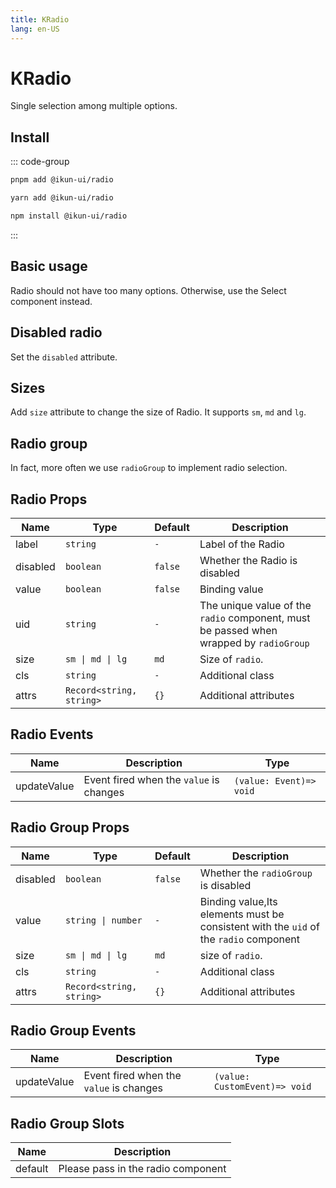 ```yaml
---
title: KRadio
lang: en-US
---
```


# KRadio

Single selection among multiple options.

## Install

::: code-group

```bash [pnpm]
pnpm add @ikun-ui/radio
```

```bash [yarn]
yarn add @ikun-ui/radio
```

```bash [npm]
npm install @ikun-ui/radio
```

:::

## Basic usage

Radio should not have too many options. Otherwise, use the Select component instead.

<demo src="radio/basic.svelte" github="Radio"></demo>

## Disabled radio

Set the `disabled` attribute.

<demo src="radio/disabled.svelte" github="Radio"></demo>

## Sizes

Add `size` attribute to change the size of Radio. It supports `sm`, `md` and `lg`.

<demo src="radio/sizes.svelte" github="Radio"></demo>

## Radio group

In fact, more often we use `radioGroup` to implement radio selection.

<demo src="radio/group.svelte" github="RadioGroup"></demo>

## Radio Props

| Name     | Type                     | Default | Description                                                                            |
| -------- | ------------------------ | ------- | -------------------------------------------------------------------------------------- |
| label    | `string`                 | `-`     | Label of the Radio                                                                     |
| disabled | `boolean`                | `false` | Whether the Radio is disabled                                                          |
| value    | `boolean`                | `false` | Binding value                                                                          |
| uid      | `string`                 | `-`     | The unique value of the `radio` component, must be passed when wrapped by `radioGroup` |
| size     | `sm \| md \| lg`         | `md`    | Size of `radio`.                                                                       |
| cls      | `string`                 | `-`     | Additional class                                                                       |
| attrs    | `Record<string, string>` | `{}`    | Additional attributes                                                                  |

## Radio Events

| Name        | Description                             | Type                    |
| ----------- | --------------------------------------- | ----------------------- |
| updateValue | Event fired when the `value` is changes | `(value: Event)=> void` |

## Radio Group Props

| Name     | Type                     | Default | Description                                                                           |
| -------- | ------------------------ | ------- | ------------------------------------------------------------------------------------- |
| disabled | `boolean`                | `false` | Whether the `radioGroup` is disabled                                                  |
| value    | `string \| number`       | `-`     | Binding value,Its elements must be consistent with the `uid` of the `radio` component |
| size     | `sm \| md \| lg`         | `md`    | size of `radio`.                                                                      |
| cls      | `string`                 | `-`     | Additional class                                                                      |
| attrs    | `Record<string, string>` | `{}`    | Additional attributes                                                                 |

## Radio Group Events

| Name        | Description                             | Type                          |
| ----------- | --------------------------------------- | ----------------------------- |
| updateValue | Event fired when the `value` is changes | `(value: CustomEvent)=> void` |

## Radio Group Slots

| Name    | Description                        |
| ------- | ---------------------------------- |
| default | Please pass in the radio component |

